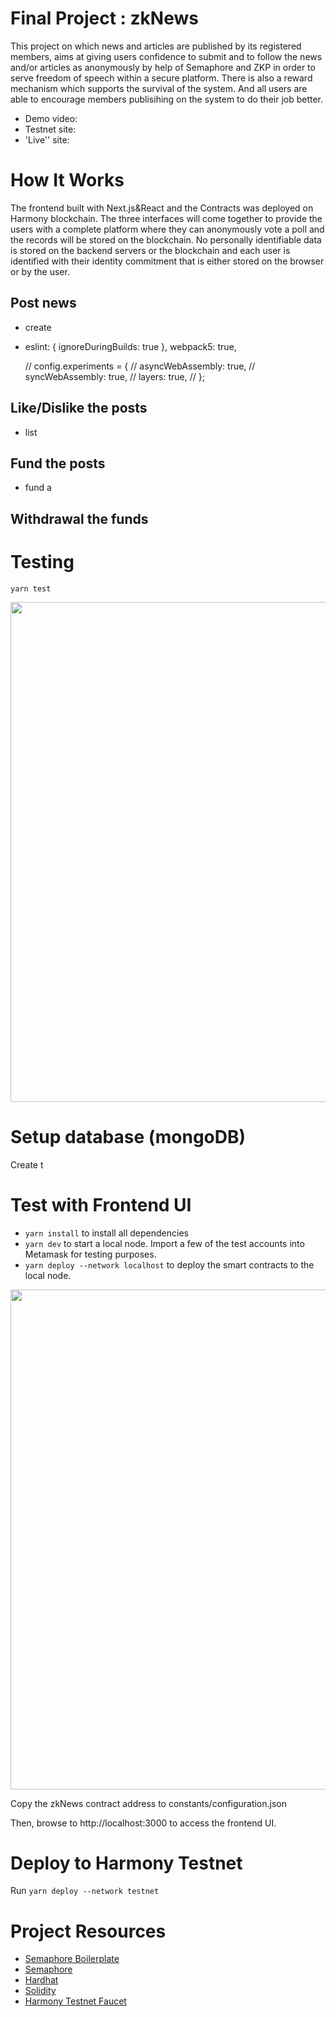 # Final Project : zkNews

This project on which news and articles are published by its registered members, aims at giving users confidence to submit and to follow the news and/or articles as anonymously by help of Semaphore and ZKP in order to serve freedom of speech within a secure platform. There is also a reward mechanism which supports the survival of the system. And all users are able to encourage members publisihing on the system to do their job better.

- Demo video:
- Testnet site:
- 'Live'' site:

# How It Works

The frontend built with Next.js&React and the Contracts was deployed on Harmony blockchain. The three interfaces will come together to provide the users with a complete platform where they can anonymously vote a poll and the records will be stored on the blockchain.
No personally identifiable data is stored on the backend servers or the blockchain and each user is identified with their identity commitment that is either stored on the browser or by the user.

## Post news

- create
- eslint: { ignoreDuringBuilds: true },
  webpack5: true,

  // config.experiments = {
  // asyncWebAssembly: true,
  // syncWebAssembly: true,
  // layers: true,
  // };

## Like/Dislike the posts

- list

## Fund the posts

- fund a

## Withdrawal the funds

# Testing

`yarn test`

<img src="" width="800px" height="auto"/>

# Setup database (mongoDB)

Create t

# Test with Frontend UI

- `yarn install` to install all dependencies
- `yarn dev` to start a local node. Import a few of the test accounts into Metamask for testing purposes.
- `yarn deploy --network localhost` to deploy the smart contracts to the local node.

<img src="" width="800px" height="auto"/>

Copy the zkNews contract address to constants/configuration.json

Then, browse to http://localhost:3000 to access the frontend UI.

# Deploy to Harmony Testnet

Run `yarn deploy --network testnet`

# Project Resources

- [Semaphore Boilerplate](https://github.com/cedoor/semaphore-boilerplate)
- [Semaphore](https://github.com/appliedzkp/semaphore)
- [Hardhat](https://hardhat.org/)
- [Solidity](https://docs.soliditylang.org/en/v0.8.13/)
- [Harmony Testnet Faucet](https://faucet.pops.one/)
